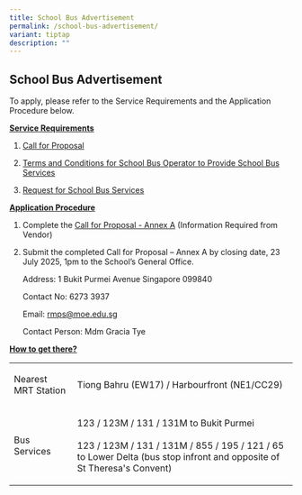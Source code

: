 ```yaml
---
title: School Bus Advertisement
permalink: /school-bus-advertisement/
variant: tiptap
description: ""
---
```

<h2>School Bus Advertisement</h2>
<p>To apply, please refer to the Service Requirements and the Application
Procedure below.</p>
<p><strong><u>Service Requirements</u></strong>
</p>
<ol data-tight="true" class="tight">
<li>
<p><a href="/files/Forms/Call_for_Proposal.pdf" rel="noopener noreferrer nofollow" target="_blank">Call for Proposal</a>
</p>
</li>
<li>
<p><a href="/files/Forms/TC_for_School_Bus_Operator_to_Provide_School_Bus_Services.pdf" rel="noopener noreferrer nofollow" target="_blank">Terms and Conditions for School Bus Operator to Provide School Bus Services</a>
</p>
</li>
<li>
<p><a href="/files/Forms/Request_for_School_Bus_Service_and_TC_Governing_the_Requests_for_Services.pdf" rel="noopener noreferrer nofollow" target="_blank">Request for School Bus Services</a>
</p>
</li>
</ol>
<p><strong><u>Application Procedure</u></strong>
</p>
<ol data-tight="true" class="tight">
<li>
<p>Complete the <a href="/files/Forms/Call_for_Proposal_Annex_A.pdf" rel="noopener noreferrer nofollow" target="_blank">Call for Proposal - Annex A</a> (Information
Required from Vendor)</p>
</li>
<li>
<p>Submit the completed Call for Proposal – Annex A by closing date, 23 July
2025, 1pm to the School’s General Office.</p>
<p></p>
<p>Address: 1 Bukit Purmei Avenue Singapore 099840</p>
<p>Contact No: 6273 3937</p>
<p>Email: <a href="mailto:rmps@moe.edu.sg" rel="noopener noreferrer nofollow" target="_blank">rmps@moe.edu.sg</a>
</p>
<p>Contact Person: Mdm Gracia Tye</p>
</li>
</ol>
<p><strong><u>How to get there?</u></strong>
</p>
<table style="minWidth: 50px">
<colgroup>
<col>
<col>
</colgroup>
<tbody>
<tr>
<td rowspan="1" colspan="1">
<p>Nearest MRT Station</p>
</td>
<td rowspan="1" colspan="1">
<p>Tiong Bahru (EW17) / Harbourfront (NE1/CC29)</p>
</td>
</tr>
<tr>
<td rowspan="1" colspan="1">
<p>Bus Services</p>
</td>
<td rowspan="1" colspan="1">
<p>123 / 123M / 131 / 131M to Bukit Purmei
<br>
<br>123 / 123M / 131 / 131M / 855 / 195 / 121 / 65 to Lower Delta (bus stop
infront and opposite of St Theresa's Convent)</p>
</td>
</tr>
</tbody>
</table>
<p></p>